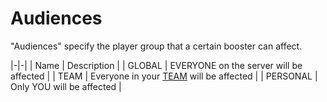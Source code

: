 # Audiences

"Audiences" specify the player group that a certain booster can affect.

|-|-|
| Name | Description |
| GLOBAL | EVERYONE on the server will be affected |
| TEAM | Everyone in your [TEAM](Supported-Plugin.md) will be affected |
| PERSONAL | Only YOU will be affected |